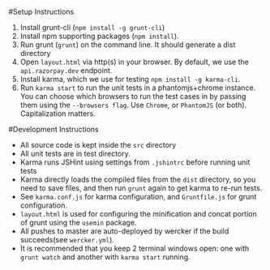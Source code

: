#Setup Instructions

1. Install grunt-cli (`npm install -g grunt-cli`)
2. Install npm supporting packages (`npm install`).
2. Run grunt (`grunt`) on the command line. It should generate a dist directory
3. Open `layout.html` via http(s) in your browser. By default, we use the `api.razorpay.dev` endpoint.
4. Install karma, which we use for testing `npm install -g karma-cli`.
5. Run `karma start` to run the unit tests in a phantomjs+chrome instance. You can choose which browsers to run the test cases in by passing them using the `--browsers flag`. Use `Chrome`, or `PhantomJS` (or both). Capitalization matters.

#Development Instructions
- All source code is kept inside the `src` directory
- All unit tests are in test directory.
- Karma runs JSHint using settings from `.jshintrc` before running unit tests
- Karma directly loads the compiled files from the `dist` directory, so you need to save files, and then run `grunt` again to get karma to re-run tests.
- See `karma.conf.js` for karma configuration, and `Gruntfile.js` for grunt configuration.
- `layout.html` is used for configuring the minification and concat portion of grunt using the `usemin` package.
- All pushes to master are auto-deployed by wercker if the build succeeds(see `wercker.yml`).
- It is recommended that you keep 2 terminal windows open: one with `grunt watch` and another with `karma start` running.
